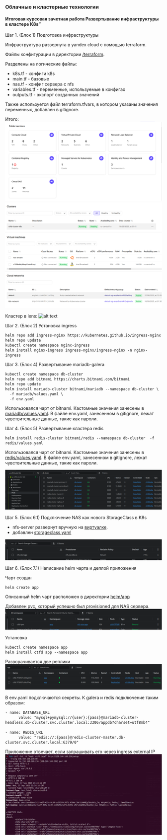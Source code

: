 ### Облачные и кластерные технологии
#### Итоговая курсовая зачетная работа Развертывание инфраструктуры в кластере K8s”


Шаг 1. (Блок 1) Подготовка инфраструктуры

Инфраструктура развернута в yandex cloud с помощью terraform.

Файлы конфигурации в директории [/terraform](./terraform/).

Разделены на логические файлы:
- k8s.tf - конфиги k8s
- main.tf - базовые
- nas.tf - конфиг сервера с nfs
- variables.tf - переменные, используемые в конфигах
- outputs.tf - экспорт созданных значений

Также используется файл
terraform.tfvars, в котором указаны значения переменных, добавлен в gitignore.

Итого:
![alt text](files/image.png)
![alt text](files/image-1.png)
![alt text](files/image-2.png)
![alt text](files/image-3.png)

Кластер в lens:
![alt text](image-4.png)

Шаг 2. (Блок 2) Установка ingress
```shell
helm repo add ingress-nginx https://kubernetes.github.io/ingress-nginx
helm repo update
kubectl create namespace nginx-ingress
helm install nginx-ingress ingress-nginx/ingress-nginx -n nginx-ingress
```

Шаг 3. (Блок 4) Развертывание mariadb-galera
```shell
kubectl create namespace db-cluster
helm repo add bitnami https://charts.bitnami.com/bitnami  
helm repo update
helm install mariadb-cluster bitnami/mariadb --namespace db-cluster \
  -f mariadb/values.yaml \
  -f env.yaml
```
Использовался чарт от bitnami. Кастомные значения занесены в  [mariadb/values.yaml](./helm/mariadb/values.yaml). В файле env.yaml, занесенном в gitignore, лежат чувствительные данные, такие как пароли.

Шаг 4. (Блок 5) Развертывание кластера redis
```shell
helm install redis-cluster bitnami/redis --namespace db-cluster  -f redis/values.yaml
```
Использовался чарт от bitnami. Кастомные значения занесены в  [redis/values.yaml](./helm/redis/values.yaml). В файле env.yaml, занесенном в gitignore, лежат чувствительные данные, такие как пароли.

![alt text](files/image-5.png)

Шаг 5. (Блок 6.1) Подключение NAS как нового StorageClass в K8s

- nfs-server развернут вручную на [виртуалке](./terraform/nas.tf).
- добавлен [storageclass.yaml](./helm/app/templates/storageclass.yaml)

![alt text](files/image-6.png)

Шаг 6. (Блок 7.1) Написание helm чарта и деплой приложения

Чарт создан
```
helm create app
```

Описанный helm чарт расположен в директории [helm/app](./helm/app/)

Добавлен pvc, который успешно был provisioned для NAS сервера.
![alt text](files/image-7.png)

Установка
```shell
kubectl create namespace app
helm install ctfd app --namespace app  
```

Разворачивается две реплики
![alt text](files/image-8.png)

В env.yaml подключаются секреты.
К galera и redis подключение таким образом:
```
- name: DATABASE_URL
      value: "mysql+pymysql://{user}:{pass}@mariadb-cluster-headless.db-cluster.svc.cluster.local:3306/appdb?charset=utf8mb4"

- name: REDIS_URL
      value: "redis://:{pass}@redis-cluster-master.db-cluster.svc.cluster.local:6379/0"
```

Приложение отвечает, если запрашивать его через ingress external IP
![alt text](files/image-9.png)